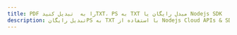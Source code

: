 ---title: PDF را به  تبدیل کنیدTXT، PS به TXT مبدل رایگان یا Nodejs SDKdescription: تبدیل رایگانPS به TXT با استفاده از Nodejs Cloud APIs & SDK همچنین اسناد PDF را در Cloud ایجاد، ویرایش و رندر کنید.---